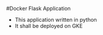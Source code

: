 
#Docker Flask Application 

 - This  application written in python
 - It shall be deployed on GKE
 


